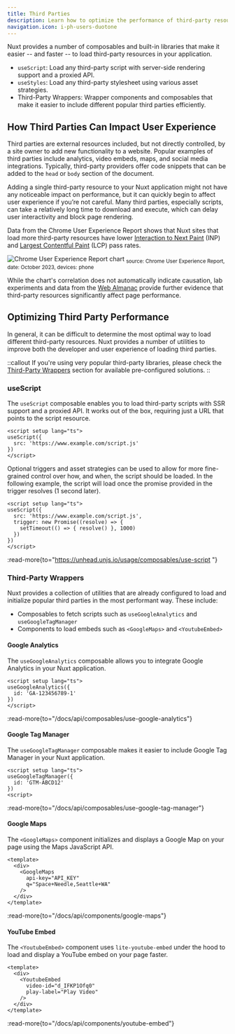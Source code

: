 ```yaml
---
title: Third Parties
description: Learn how to optimize the performance of third-party resources using built-in composables and components.
navigation.icon: i-ph-users-duotone
---
```


Nuxt provides a number of composables and built-in libraries that make it easier -- and faster -- to load third-party resources in your application.

- `useScript`: Load any third-party script with server-side rendering support and a proxied API.
- `useStyles`: Load any third-party stylesheet using various asset strategies.
- Third-Party Wrappers: Wrapper components and composables that make it easier to include different popular third parties efficiently.

## How Third Parties Can Impact User Experience

Third parties are external resources included, but not directly controlled, by a site owner to add new functionality to a website. Popular examples of third parties include analytics, video embeds, maps, and social media integrations. Typically, third-party providers offer code snippets that can be added to the `head` or `body` section of the document.

Adding a single third-party resource to your Nuxt application might not have any noticeable impact on performance, but it can quickly begin to affect user experience if you’re not careful. Many third parties, especially scripts, can take a relatively long time to download and execute, which can delay user interactivity and block page rendering.

Data from the Chrome User Experience Report shows that Nuxt sites that load more third-party resources have lower [Interaction to Next Paint](https://web.dev/articles/inp) (INP) and [Largest Contentful Paint](https://web.dev/articles/lcp) (LCP) pass rates.

![Chrome User Experience Report chart](/assets/docs/getting-started/third-parties/chart.png)
<sub>
source: Chrome User Experience Report,
date: October 2023,
devices: phone
</sub>

While the chart's correlation does not automatically indicate causation, lab experiments and data from the [Web Almanac](https://almanac.httparchive.org/en/2022/third-parties) provide further evidence that third-party resources significantly affect page performance.

## Optimizing Third Party Performance

In general, it can be difficult to determine the most optimal way to load different third-party resources. Nuxt provides a number of utilities to improve both the developer and user experience of loading third parties.

::callout
If you're using very popular third-party libraries, please check the [Third-Party Wrappers](#third-party-wrappers) section for available pre-configured solutions.
::

### useScript

The `useScript` composable enables you to load third-party scripts with SSR support and a proxied API. It works out of the box, requiring just a URL that points to the script resource.

```vue
<script setup lang="ts">
useScript({
  src: 'https://www.example.com/script.js'
})
</script>
```

Optional triggers and asset strategies can be used to allow for more fine-grained control over how, and when, the script should be loaded. In the following example, the script will load once the promise provided in the trigger resolves (1 second later).

```vue
<script setup lang="ts">
useScript({
  src: 'https://www.example.com/script.js',
  trigger: new Promise((resolve) => {
    setTimeout(() => { resolve() }, 1000)
  })
})
</script>
```

:read-more{to="https://unhead.unjs.io/usage/composables/use-script "}

### Third-Party Wrappers

Nuxt provides a collection of utilities that are already configured to load and initialize popular third parties in the most performant way. These include:

- Composables to fetch scripts such as `useGoogleAnalytics` and `useGoogleTagManager`
- Components to load embeds such as `<GoogleMaps>` and `<YoutubeEmbed>`

#### Google Analytics

The `useGoogleAnalytics` composable allows you to integrate Google Analytics in your Nuxt application.

```vue
<script setup lang="ts">
useGoogleAnalytics({
  id: 'GA-123456789-1'
})
</script>
```

:read-more{to="/docs/api/composables/use-google-analytics"}

#### Google Tag Manager

The `useGoogleTagManager` composable makes it easier to include Google Tag Manager in your Nuxt application.

```vue
<script setup lang="ts">
useGoogleTagManager({
  id: 'GTM-ABCD12'
})
<script>
```

:read-more{to="/docs/api/composables/use-google-tag-manager"}

#### Google Maps

The `<GoogleMaps>` component initializes and displays a Google Map on your page using the Maps JavaScript API.

```vue
​​<template>
  <div>
    <GoogleMaps
      api-key="API_KEY"
      q="Space+Needle,Seattle+WA"
    />
  </div>
</template>
```

:read-more{to="/docs/api/components/google-maps"}

#### YouTube Embed

The `<YoutubeEmbed>` component uses `lite-youtube-embed` under the hood to load and display a YouTube embed on your page faster.

```vue
​​<template>
  <div>
    <YoutubeEmbed
      video-id="d_IFKP1Ofq0"
      play-label="Play Video"
    />
  </div>
</template>
```

:read-more{to="/docs/api/components/youtube-embed"}
